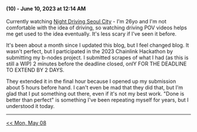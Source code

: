 <br />

<!-- 
<p align="right">
  <a href=" "> DAY, MONTH DAY >> </a>
</p> -->

#### (10) - June 10, 2023 at 12:14 AM

Currently watching [Night Driving Seoul City](https://youtu.be/40xZVEFVBuE) - I'm 26yo and I'm not comfortable with the idea of driving, so watching driving POV videos helps me get used to the idea eventually. It's less scary if I've seen it before. 

It's been about a month since I updated this blog, but I feel changed blog. It wasn't perfect, but I participated in the 2023 Chainlink Hackathon by submitting my b-nodes project. I submitted scrapes of what I had (as this is still a WIP) 2 minutes before the deadline closed, onlY FOR THE DEADLINE TO EXTEND BY 2 DAYS.

They extended it in the final hour because I opened up my submission about 5 hours before hand. I can't even be mad that they did that, but I'm glad that I put something out there, even if it's not my best work. "Done is better than perfect" is something I've been repeating myself for years, but I understood it today. 

---

<p align="left">
  <a href="https://github.com/B-Salinas/github-should-have-a-blog/blob/main/23/05-08-hm.md"> << Mon, May 08 </a>
</p>
